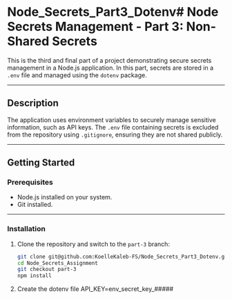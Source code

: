 # Node_Secrets_Part3_Dotenv# Node Secrets Management - Part 3: Non-Shared Secrets

This is the third and final part of a project demonstrating secure secrets management in a Node.js application. In this part, secrets are stored in a `.env` file and managed using the `dotenv` package.

---

## Description

The application uses environment variables to securely manage sensitive information, such as API keys. The `.env` file containing secrets is excluded from the repository using `.gitignore`, ensuring they are not shared publicly.

---

## Getting Started

### Prerequisites

- Node.js installed on your system.
- Git installed.

---

### Installation

1. Clone the repository and switch to the `part-3` branch:
   ```bash
   git clone git@github.com:KoelleKaleb-FS/Node_Secrets_Part3_Dotenv.git
   cd Node_Secrets_Assignment
   git checkout part-3
   npm install
   ```
2. Create the dotenv file
   API_KEY=env_secret_key_#####
